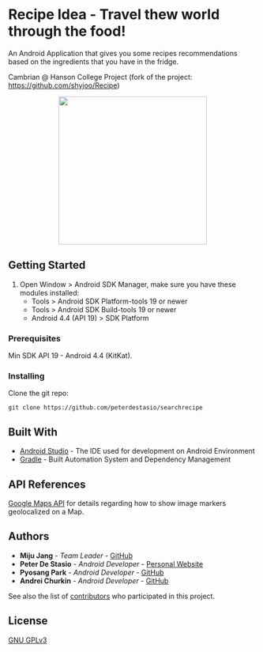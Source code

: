 # Recipe Idea - Travel thew world through the food!
An Android Application that gives you some recipes recommendations based on the ingredients that you have in the fridge.

Cambrian @ Hanson College Project (fork of the project: https://github.com/shyjoo/Recipe)

<p align="center">
<img src="https://github.com/peterdestasio/searchrecipe/blob/master/app/src/main/res/drawable/logo.png" width="300" align="center">
</p>

## Getting Started
1. Open Window &gt; Android SDK Manager, make sure you have these modules
    installed:
    * Tools &gt; Android SDK Platform-tools 19 or newer
    * Tools &gt; Android SDK Build-tools 19 or newer
    * Android 4.4 (API 19) &gt; SDK Platform

### Prerequisites
Min SDK API 19 - Android 4.4 (KitKat). 

### Installing

Clone the git repo:

```
git clone https://github.com/peterdestasio/searchrecipe
```

## Built With

* [Android Studio](https://developer.android.com/studio/index.html) - The IDE used for development on Android Environment
* [Gradle](https://gradle.org/) - Built Automation System and Dependency Management

## API References

[Google Maps API](https://developers.google.com/maps/documentation/android-api/) for details regarding how to show image markers geolocalized on a Map.

## Authors

* **Miju Jang** - *Team Leader* - [GitHub](https://github.com/shyjoo)
* **Peter De Stasio** - *Android Developer* - [Personal Website](http://peterdestasio.com/)
* **Pyosang Park** - *Android Developer* - [GitHub](https://github.com/parkps618)
* **Andrei Churkin** - *Android Developer* - [GitHub](https://github.com/Residentcd08)


See also the list of [contributors](https://github.com/peterdestasio/searchrecipe/graphs/contributors) who participated in this project.

## License
[GNU GPLv3](https://www.gnu.org/licenses/gpl-3.0.txt)
